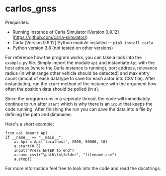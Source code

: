 # carlos_gnss

Prequisites:

- Running instance of Carla Simulator [Version 0.9.12] (https://github.com/carla-simulator/)
- Carla [Version 0.9.12] Python module installed -- `pip3 install carla`
- Python version 3.8 (not tested on other versions)

For reference how the program works, you can take a look into the `example.py` file. Simply import the module `api` and instantiate `Api` with the host adress (where the Carla instance is running), port address, relevance radius (in what range other vehicle should be detected) and max entry count (amout of each datatype to save for each actor into CSV file).
After instantiating, run the `start` method of the instance with the argument how often the position data should be polled (in s).

Since the program runs in a seperate thread, the code will immediately continue to run after `start` which is why there is an `input` that keeps the code running.
After finishing the run you can save the data into a file by defining the path and dataname.

Here's a short example:
```
from api import Api
if __name__ == "__main__":
    a: Api = Api('localhost', 2000, 50000, 10)
    a.start(0.5)
    input("Press ENTER to end")
    a.save_csv(r"\path\to\folder", "filename.csv")
    a.stop()

```

For more information feel free to look into the code and read the docstrings.
